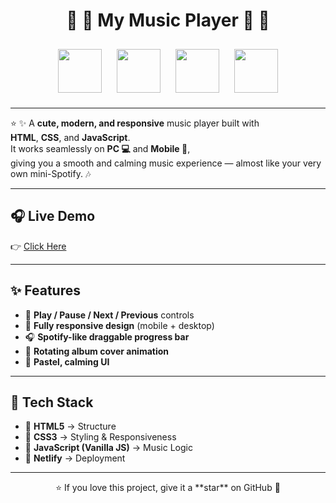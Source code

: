<h1 align="center"> 🌸 🎵 My Music Player 🎵 🌸 </h1>

<p align="center">
  <img src="https://cdn.jsdelivr.net/gh/devicons/devicon/icons/html5/html5-original.svg" width="70px" style="margin: 10px;"/>
  <img src="https://cdn.jsdelivr.net/gh/devicons/devicon/icons/css3/css3-original.svg" width="70px" style="margin: 10px;"/>
  <img src="https://cdn.jsdelivr.net/gh/devicons/devicon/icons/javascript/javascript-original.svg" width="70px" style="margin: 10px;"/>
  <img src="https://api.iconify.design/logos:netlify.svg" width="70px" style="margin: 10px;"/>
</p>

---

⭐ ✨ A **cute, modern, and responsive** music player built with  
**HTML**, **CSS**, and **JavaScript**.  
It works seamlessly on **PC 💻** and **Mobile 📱**,  
giving you a smooth and calming music experience — almost like your very own mini-Spotify. 🎶  

---

## 🎧 Live Demo  
👉 [Click Here](https://my-music-player-r.netlify.app/)  

---

## ✨ Features  

- 🎼 **Play / Pause / Next / Previous** controls  
- 📱 **Fully responsive design** (mobile + desktop)  
- 🎧 **Spotify-like draggable progress bar**  
- 🔄 **Rotating album cover animation**  
- 💖 **Pastel, calming UI**  

---

## 🚀 Tech Stack  

- 🌸 **HTML5** → Structure  
- 🌸 **CSS3** → Styling & Responsiveness  
- 🌸 **JavaScript (Vanilla JS)** → Music Logic  
- 🌸 **Netlify** → Deployment  

---

<p align="center">  
⭐ If you love this project, give it a **star** on GitHub 🌟  
</p>
